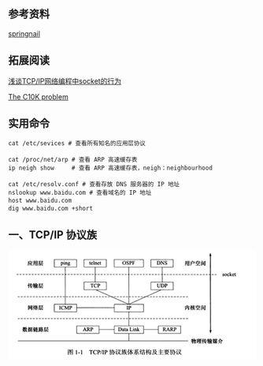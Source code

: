 ## 参考资料

[springnail](https://github.com/liu-jianhao/springsnail)

## 拓展阅读

[浅谈TCP/IP网络编程中socket的行为](https://www.cnblogs.com/promise6522/archive/2012/03/03/2377935.html)

[The C10K problem](https://www.kegel.com/c10k.html)

## 实用命令

``` shell
cat /etc/sevices # 查看所有知名的应用层协议

cat /proc/net/arp # 查看 ARP 高速缓存表
ip neigh show     # 查看 ARP 高速缓存表，neigh：neighbourhood

cat /etc/resolv.conf # 查看存放 DNS 服务器的 IP 地址
nslookup www.baidu.com # 查看域名的 IP 地址
host www.baidu.com
dig www.baidu.com +short
```



## 一、TCP/IP 协议族

![tcp_ip_protocol_family](https://github.com/QaQOwOQaQ/picx-images-hosting/raw/master/3e84fc98705dbf70dae3dd8872f149a0.96a0857yjj.webp)





























































































































































































































































































































































